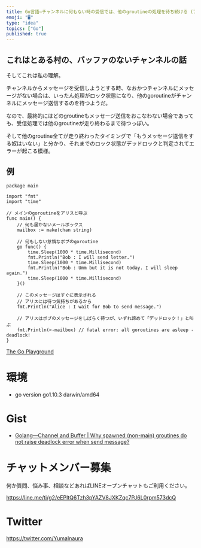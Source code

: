 ```yaml
---
title: Go言語—チャンネルに何もない時の受信では、他のgroutineの処理を待ち続ける (アリスへの手紙)
emoji: "🖥"
type: "idea"
topics: ["Go"]
published: true
---
```


## これはとある村の、バッファのないチャンネルの話

そしてこれは私の理解。

チャンネルからメッセージを受信しようとする時、なおかつチャンネルにメッセージがない場合は、いったん処理がロック状態になり、他のgoroutineがチャンネルにメッセージ送信するのを待つようだ。

なので、最終的にはどのgroutineもメッセージ送信をおこなわない場合であっても、受信処理では他のgroutineが走り終わるまで待つっぽい。

そして他のgroutine全てが走り終わったタイミングで「もうメッセージ送信をする奴はいない」と分かり、それまでのロック状態がデッドロックと判定されてエラーが起こる模様。


## 例

```golang
package main

import "fmt"
import "time"

// メインのgoroutineをアリスと呼ぶ
func main() {
	// 何も届かないメールボックス
	mailbox := make(chan string)

	// 何もしない怠惰なボブのgoroutine
	go func() {
		time.Sleep(1000 * time.Millisecond)
		fmt.Println("Bob : I will send letter.")
		time.Sleep(1000 * time.Millisecond)
		fmt.Println("Bob : Umm but it is not today. I will sleep again.")
		time.Sleep(1000 * time.Millisecond)
	}()

	// このメッセージはすぐに表示される
	// アリスには待つ気持ちがあるから
	fmt.Println("Alice : I wait for Bob to send message.")

	// アリスはボブのメッセージをしばらく待つが、いずれ諦めて「デッドロック！」と叫ぶ
	fmt.Println(<-mailbox) // fatal error: all goroutines are asleep - deadlock!
}
```

[The Go Playground](https://play.golang.org/p/mK8cvdT80ry)

# 環境

- go version go1.10.3 darwin/amd64

# Gist

- [Golang—Channel and Buffer | Why spawned (non-main) groutines do not raise deadlock error when send message?](https://gist.github.com/YumaInaura/db3c53923945127fa31d4ca01ea24a4f)








<!-- Update From Qiita API -->

# チャットメンバー募集


何か質問、悩み事、相談などあればLINEオープンチャットもご利用ください。

https://line.me/ti/g2/eEPltQ6Tzh3pYAZV8JXKZqc7PJ6L0rpm573dcQ





# Twitter


https://twitter.com/YumaInaura


<!-- Update From Qiita API -->


